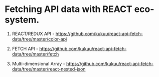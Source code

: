 # Fetching API data with REACT eco-system.

1. REACT/REDUX API - https://github.com/kukuu/react-api-fetch-data/tree/master/color-api

2. FETCH API - https://github.com/kukuu/react-api-fetch-data/tree/master/fetch

3. Multi-dimensional Array - https://github.com/kukuu/react-api-fetch-data/tree/master/react-nested-json
